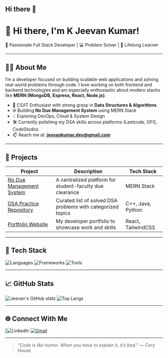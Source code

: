 ## Hi there 👋

# 👋 Hi there, I'm K Jeevan Kumar!

🚀 Passionate Full Stack Developer | 💻 Problem Solver | 🌱 Lifelong Learner

---

## 🧑‍💻 About Me

I’m a developer focused on building scalable web applications and solving real-world problems through code. I love working on both frontend and backend technologies and am especially enthusiastic about modern stacks like **MERN (MongoDB, Express, React, Node.js)**.

- 💼 CS/IT Enthusiast with strong grasp in **Data Structures & Algorithms**
- 🌐 Building **No Due Management System** using MERN Stack
- 💡 Exploring DevOps, Cloud & System Design
- 🛠️ Currently polishing my DSA skills across platforms (Leetcode, GFG, CodeStudio)
- 📫 Reach me at: **jeevankumar.dev@gmail.com**

---

## 🚧 Projects

| Project | Description | Tech Stack |
|--------|-------------|------------|
| [No Due Management System](https://github.com/your-username/no-due-management) | A centralized platform for student-faculty due clearance | MERN Stack |
| [DSA Practice Repository](https://github.com/your-username/dsa-jeevankumar) | Curated list of solved DSA problems with categorized topics | C++, Java, Python |
| [Portfolio Website](https://github.com/your-username/portfolio) | My developer portfolio to showcase work and skills | React, TailwindCSS |

---

## 🔧 Tech Stack

![Languages](https://skillicons.dev/icons?i=js,ts,cpp,java,py,html,css)
![Frameworks](https://skillicons.dev/icons?i=react,nodejs,express,mongodb)
![Tools](https://skillicons.dev/icons?i=git,github,vscode,postman,vercel)

---

## 📈 GitHub Stats

![Jeevan's GitHub stats](https://github-readme-stats.vercel.app/api?username=your-username&show_icons=true&theme=tokyonight&hide_title=true)
![Top Langs](https://github-readme-stats.vercel.app/api/top-langs/?username=your-username&layout=compact&theme=tokyonight)

---

## 🌐 Connect With Me

[![LinkedIn](www.linkedin.com/in/k-jeevan-kumar-5b540b266)
[![Gmail](https://img.shields.io/badge/Gmail-red?logo=gmail&logoColor=white)](mailto:jeevanjeevan63643@gmail.com)

---

> *“Code is like humor. When you have to explain it, it’s bad.” — Cory House*


